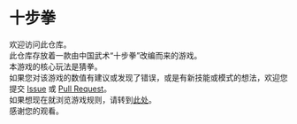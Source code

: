 # 十步拳
欢迎访问此仓库。  
此仓库存放着一款由中国武术“十步拳”改编而来的游戏。  
本游戏的核心玩法是猜拳。  
如果您对该游戏的数值有建议或发现了错误，或是有新技能或模式的想法，欢迎您提交 [Issue](https://github.com/Tr4velt0Here/shibuquan/issues/new) 或 [Pull Request](https://github.com/Tr4velt0Here/shibuquan/pulls)。  
如果想现在就浏览游戏规则，请转到[此处](https://github.com/Tr4velt0Here/shibuquan/blob/main/%E5%8D%81%E6%AD%A5%E6%8B%B3%E5%B1%95%E7%A4%BA.md)。  
感谢您的观看。
